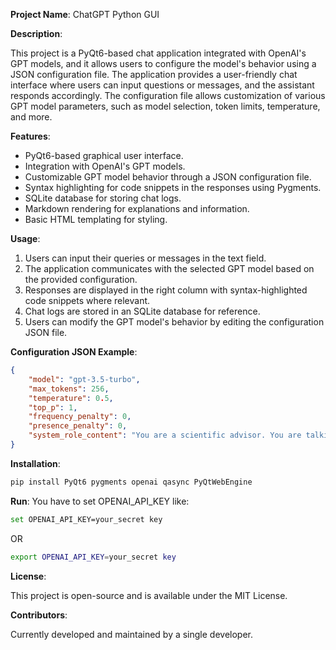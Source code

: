 **Project Name**: ChatGPT Python GUI

**Description**:

This project is a PyQt6-based chat application integrated with OpenAI's GPT models, and it allows users to configure the model's behavior using a JSON configuration file. The application provides a user-friendly chat interface where users can input questions or messages, and the assistant responds accordingly. The configuration file allows customization of various GPT model parameters, such as model selection, token limits, temperature, and more.

**Features**:

- PyQt6-based graphical user interface.
- Integration with OpenAI's GPT models.
- Customizable GPT model behavior through a JSON configuration file.
- Syntax highlighting for code snippets in the responses using Pygments.
- SQLite database for storing chat logs.
- Markdown rendering for explanations and information.
- Basic HTML templating for styling.

**Usage**:

1. Users can input their queries or messages in the text field.
2. The application communicates with the selected GPT model based on the provided configuration.
3. Responses are displayed in the right column with syntax-highlighted code snippets where relevant.
4. Chat logs are stored in an SQLite database for reference.
5. Users can modify the GPT model's behavior by editing the configuration JSON file.

**Configuration JSON Example**:

```json
{
    "model": "gpt-3.5-turbo",
    "max_tokens": 256,
    "temperature": 0.5,
    "top_p": 1,
    "frequency_penalty": 0,
    "presence_penalty": 0,
    "system_role_content": "You are a scientific advisor. You are talking with a geek programmer who loves smartass jokes!"
}
```
**Installation**:
```bash
pip install PyQt6 pygments openai qasync PyQtWebEngine
```

**Run**:
You have to set OPENAI_API_KEY  like:
```bash
set OPENAI_API_KEY=your_secret key
```
OR
```bash
export OPENAI_API_KEY=your_secret key
```
 



**License**:

This project is open-source and is available under the MIT License.

**Contributors**:

Currently developed and maintained by a single developer.

